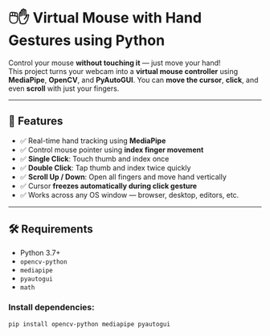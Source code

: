 # 🖱️✋ Virtual Mouse with Hand Gestures using Python

Control your mouse **without touching it** — just move your hand!  
This project turns your webcam into a **virtual mouse controller** using **MediaPipe**, **OpenCV**, and **PyAutoGUI**. You can **move the cursor**, **click**, and even **scroll** with just your fingers.

---

## 📌 Features

- ✅ Real-time hand tracking using **MediaPipe**
- ✅ Control mouse pointer using **index finger movement**
- ✅ **Single Click**: Touch thumb and index once
- ✅ **Double Click**: Tap thumb and index twice quickly
- ✅ **Scroll Up / Down**: Open all fingers and move hand vertically
- ✅ Cursor **freezes automatically during click gesture**
- ✅ Works across any OS window — browser, desktop, editors, etc.

---

## 🛠 Requirements

- Python 3.7+
- `opencv-python`
- `mediapipe`
- `pyautogui`
- `math`

### Install dependencies:

```bash
pip install opencv-python mediapipe pyautogui
